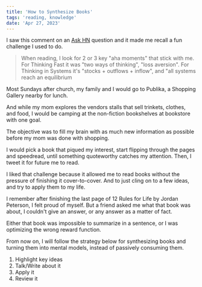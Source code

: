 ```yaml
---
title: 'How to Synthesize Books'
tags: 'reading, knowledge'
date: 'Apr 27, 2023'
---
```


I saw this comment on an [Ask HN](https://news.ycombinator.com/item?id=35728268) question and it made me recall a fun challenge I used to do.

> When reading, I look for 2 or 3 key "aha moments" that stick with me. For Thinking Fast it was "two ways of thinking", "loss aversion". For Thinking in Systems it's "stocks + outflows + inflow", and "all systems reach an equilibrium

Most Sundays after church, my family and I would go to Publika, a Shopping Gallery nearby for lunch.

And while my mom explores the vendors stalls that sell trinkets, clothes, and food, I would be camping at the non-fiction bookshelves at bookstore with one goal.

The objective was to fill my brain with as much new information as possible before my mom was done with shopping.

I would pick a book that piqued my interest, start flipping through the pages and speedread, until something quoteworthy catches my attention. Then, I tweet it for future me to read.

I liked that challenge because it allowed me to read books without the pressure of finishing it cover-to-cover. And to just cling on to a few ideas, and try to apply them to my life.

I remember after finishing the last page of 12 Rules for Life by Jordan Peterson, I felt proud of myself. But a friend asked me what that book was about, I couldn't give an answer, or any answer as a matter of fact.

Either that book was impossible to summarize in a sentence, or I was optimizing the wrong reward function.

From now on, I will follow the strategy below for synthesizing books and turning them into mental models, instead of passively consuming them.

1. Highlight key ideas
2. Talk/Write about it
3. Apply it
4. Review it
